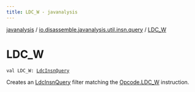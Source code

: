 ```yaml
---
title: LDC_W - javanalysis
---
```


[javanalysis](../index.html) / [io.disassemble.javanalysis.util.insn.query](index.html) / [LDC_W](./-l-d-c_-w.html)

# LDC_W

`val LDC_W: `[`LdcInsnQuery`](-ldc-insn-query/index.html)

Creates an [LdcInsnQuery](-ldc-insn-query/index.html) filter matching the [Opcode.LDC_W](#) instruction.


